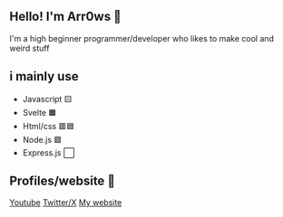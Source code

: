 ## Hello! I'm Arr0ws 👋

I'm a high beginner programmer/developer who likes to make cool and weird stuff

## i mainly use

- Javascript 🟨
- Svelte 🟧
- Html/css 🟥🟦
- Node.js 🟩
- Express.js ⬜
  
## Profiles/website 👤

[Youtube](https://www.youtube.com/@RealArr0ws5654)
[Twitter/X](https://x.com/rblx_blast18199)
[My website](https://arr0ws.github.io/TotallyAwesome-Website/)

<!--
**Arr0ws/Arr0ws** is a ✨ _special_ ✨ repository because its `README.md` (this file) appears on your GitHub profile.

Here are some ideas to get you started:

- 🔭 I’m currently working on ...
- 🌱 I’m currently learning ...
- 👯 I’m looking to collaborate on ...
- 🤔 I’m looking for help with ...
- 💬 Ask me about ...
- 📫 How to reach me: ...
- 😄 Pronouns: ...
- ⚡ Fun fact: ...
-->
